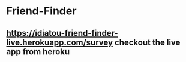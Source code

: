 # Friend-Finder
## https://idiatou-friend-finder-live.herokuapp.com/survey checkout the live app from heroku
